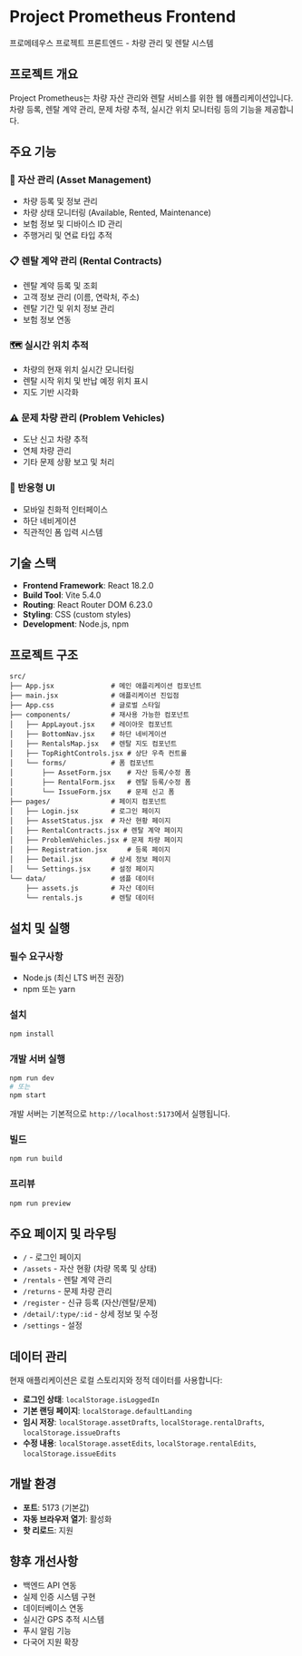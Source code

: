 # Project Prometheus Frontend

프로메테우스 프로젝트 프론트엔드 - 차량 관리 및 렌탈 시스템

## 프로젝트 개요

Project Prometheus는 차량 자산 관리와 렌탈 서비스를 위한 웹 애플리케이션입니다. 차량 등록, 렌탈 계약 관리, 문제 차량 추적, 실시간 위치 모니터링 등의 기능을 제공합니다.

## 주요 기능

### 🚗 자산 관리 (Asset Management)

-   차량 등록 및 정보 관리
-   차량 상태 모니터링 (Available, Rented, Maintenance)
-   보험 정보 및 디바이스 ID 관리
-   주행거리 및 연료 타입 추적

### 📋 렌탈 계약 관리 (Rental Contracts)

-   렌탈 계약 등록 및 조회
-   고객 정보 관리 (이름, 연락처, 주소)
-   렌탈 기간 및 위치 정보 관리
-   보험 정보 연동

### 🗺️ 실시간 위치 추적

-   차량의 현재 위치 실시간 모니터링
-   렌탈 시작 위치 및 반납 예정 위치 표시
-   지도 기반 시각화

### ⚠️ 문제 차량 관리 (Problem Vehicles)

-   도난 신고 차량 추적
-   연체 차량 관리
-   기타 문제 상황 보고 및 처리

### 📱 반응형 UI

-   모바일 친화적 인터페이스
-   하단 네비게이션
-   직관적인 폼 입력 시스템

## 기술 스택

-   **Frontend Framework**: React 18.2.0
-   **Build Tool**: Vite 5.4.0
-   **Routing**: React Router DOM 6.23.0
-   **Styling**: CSS (custom styles)
-   **Development**: Node.js, npm

## 프로젝트 구조

```
src/
├── App.jsx              # 메인 애플리케이션 컴포넌트
├── main.jsx             # 애플리케이션 진입점
├── App.css              # 글로벌 스타일
├── components/          # 재사용 가능한 컴포넌트
│   ├── AppLayout.jsx    # 레이아웃 컴포넌트
│   ├── BottomNav.jsx    # 하단 네비게이션
│   ├── RentalsMap.jsx   # 렌탈 지도 컴포넌트
│   ├── TopRightControls.jsx # 상단 우측 컨트롤
│   └── forms/           # 폼 컴포넌트
│       ├── AssetForm.jsx    # 자산 등록/수정 폼
│       ├── RentalForm.jsx   # 렌탈 등록/수정 폼
│       └── IssueForm.jsx    # 문제 신고 폼
├── pages/               # 페이지 컴포넌트
│   ├── Login.jsx        # 로그인 페이지
│   ├── AssetStatus.jsx  # 자산 현황 페이지
│   ├── RentalContracts.jsx # 렌탈 계약 페이지
│   ├── ProblemVehicles.jsx # 문제 차량 페이지
│   ├── Registration.jsx     # 등록 페이지
│   ├── Detail.jsx       # 상세 정보 페이지
│   └── Settings.jsx     # 설정 페이지
└── data/                # 샘플 데이터
    ├── assets.js        # 자산 데이터
    └── rentals.js       # 렌탈 데이터
```

## 설치 및 실행

### 필수 요구사항

-   Node.js (최신 LTS 버전 권장)
-   npm 또는 yarn

### 설치

```bash
npm install
```

### 개발 서버 실행

```bash
npm run dev
# 또는
npm start
```

개발 서버는 기본적으로 `http://localhost:5173`에서 실행됩니다.

### 빌드

```bash
npm run build
```

### 프리뷰

```bash
npm run preview
```

## 주요 페이지 및 라우팅

-   `/` - 로그인 페이지
-   `/assets` - 자산 현황 (차량 목록 및 상태)
-   `/rentals` - 렌탈 계약 관리
-   `/returns` - 문제 차량 관리
-   `/register` - 신규 등록 (자산/렌탈/문제)
-   `/detail/:type/:id` - 상세 정보 및 수정
-   `/settings` - 설정

## 데이터 관리

현재 애플리케이션은 로컬 스토리지와 정적 데이터를 사용합니다:

-   **로그인 상태**: `localStorage.isLoggedIn`
-   **기본 랜딩 페이지**: `localStorage.defaultLanding`
-   **임시 저장**: `localStorage.assetDrafts`, `localStorage.rentalDrafts`, `localStorage.issueDrafts`
-   **수정 내용**: `localStorage.assetEdits`, `localStorage.rentalEdits`, `localStorage.issueEdits`

## 개발 환경

-   **포트**: 5173 (기본값)
-   **자동 브라우저 열기**: 활성화
-   **핫 리로드**: 지원

## 향후 개선사항

-   백엔드 API 연동
-   실제 인증 시스템 구현
-   데이터베이스 연동
-   실시간 GPS 추적 시스템
-   푸시 알림 기능
-   다국어 지원 확장
